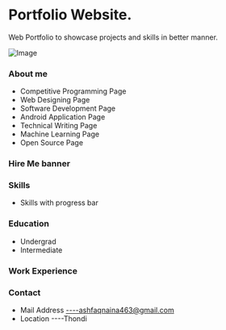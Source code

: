 # Portfolio Website.
Web Portfolio to showcase projects and skills in better manner. 

![Image](https://github.com/AshfaqNaina/Portfolio/project.png)
### About me
* Competitive Programming Page
* Web Designing Page
* Software Development Page
* Android Application Page
* Technical Writing Page
* Machine Learning Page
* Open Source Page

### Hire Me banner
### Skills
* Skills with progress bar
### Education
* Undergrad
* Intermediate
### Work Experience
### Contact
* Mail Address ----ashfaqnaina463@gmail.com
* Location     ----Thondi
